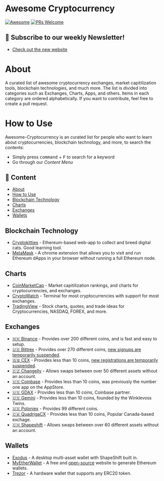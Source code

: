 # Awesome Cryptocurrency
[![Awesome](https://awesome.re/badge.svg)](https://awesome.re)
[![PRs Welcome](https://img.shields.io/badge/PRs-welcome-brightgreen.svg)](http://makeapullrequest.com)

## 📨 Subscribe to our weekly Newsletter!
* [Check out the new website](https://readcryptonews.com/)

# About
A curated list of awesome cryptocurrency exchanges, market capitilization tools, blockchain technologies, and much more. The list is divided into categories such as Exchanges, Charts, Apps, and others. Items in each category are ordered alphabetically. If you want to contribute, feel free to create a pull request.

# How to Use
Awesome-Cryptocurrency is an curated list for people who want to learn about cryptocurrencies, blockchain technology, and more, to search the contents:
- Simply press <kbd>command</kbd> + <kbd>F</kbd> to search for a keyword
- Go through our *Content Menu*

## 🔗 Content
- [About](#about)
- [How to Use](#how-to-use)
- [Blockchain Technology](#blockchain-technology)
- [Charts](#charts)
- [Exchanges](#exchanges)
- [Wallets](#wallets)

## Blockchain Technology
* [Cryptokitties](https://www.cryptokitties.co/) - Ethereum-based web-app to collect and breed digital cats. Good learning tool.
* [MetaMask](https://metamask.io/) - A chrome extension that allows you to visit and run Ethereum dApps in your browser without running a full Ethereum node.

## Charts
* [CoinMarketCap](https://coinmarketcap.com/) - Market capitilization rankings, and charts for cryptocurrencies, and exchanges.
* [CryptoWatch](https://cryptowat.ch/) - Terminal for most cryptocurrencies with support for most exchanges.
* [TradingView](https://www.tradingview.com/) - Stock charts, quotes, and trade ideas for Cryptocurrencies, NASDAQ, FOREX, and more.

## Exchanges
* [🇭🇰 Binance](https://www.binance.com/) - Provides over 200 different coins, and is fast and easy to setup. 
* [🇺🇸 Bittrex](https://bittrex.com/) - Provides over 270 different coins, [new signups are temporarily suspended](https://support.bittrex.com/hc/en-us/articles/115003463331).
* [🇬🇧 CEX](https://cex.io/) - Provides less than 10 coins, [new registrations are temporarily suspended](https://cex.io/#/modal/register).
* [🇨🇿 Changelly](https://changelly.com/) - Allows swaps between over 50 different assets without an account.
* [🇺🇸 Coinbase](https://www.coinbase.com/) - Provides less than 10 coins, was previously the number one app on the AppStore.
* [🇺🇸 GDAX](https://www.gdax.com/) - Provides less than 10 coins, Coinbase partner.
* [🇺🇸 Gemini](https://gemini.com/) - Provides less than 10 coins, founded by the Winklevoss Twins.
* [🇺🇸 Poloniex](https://poloniex.com/) - Provides 99 different coins.
* [🇨🇦 QuadrigaCX](https://www.quadrigacx.com/) - Provides less than 10 coins, Popular Canada-based exchage.
* [🇨🇭 Shapeshift](https://shapeshift.io/) - Allows swaps between over 60 different assets without an account.

## Wallets
* [Exodus](https://www.exodus.io/) - A desktop multi-asset wallet with ShapeShift built in.
* [MyEtherWallet](https://www.myetherwallet.com/) - A free and [open-source](https://github.com/myetherwallet) website to generate Ethereum wallets.
* [Trezor](https://trezor.io/) - A hardware wallet that supports any ERC20 token.
